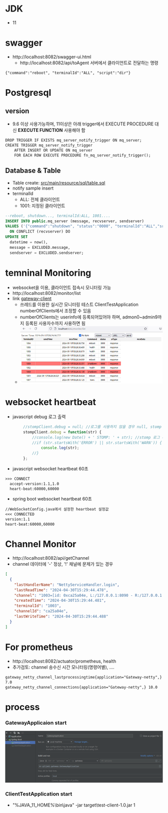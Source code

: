 
# JDK
* 11

# swagger
* http://localhost:8082/swagger-ui.html
  * http://localhost:8082/api/toAgent 서버에서 클라이언트로 전달하는 명령
```text
{"command":"reboot", "terminalId":"ALL", "script":"dir"}
```

# Postgresql
## version
* 9.6 이상 사용가능하며, 11이상은 아래 trigger에서 EXECUTE PROCEDURE 대신 <span style='red'>**EXECUTE FUNCTION**</span> 사용해야 함
```text
DROP TRIGGER IF EXISTS mq_server_notify_trigger ON mq_server;
CREATE TRIGGER mq_server_notify_trigger
    AFTER INSERT OR UPDATE ON mq_server
    FOR EACH ROW EXECUTE PROCEDURE fn_mq_server_notify_trigger();
```

## Database & Table
* Table create: [src/main/resource/sql/table.sql](src/main/resource/sql/table.sql)
* notify sample insert
* terminalId
  * ALL: 전체 클라이언트
  * 1001: 지정된 클라이언트
```sql
--reboot, shutdown..., terminalId:ALL, 1001....
INSERT INTO public.mq_server (message, recvserver, sendserver)
VALUES ('{"command":"shutdown", "status":"0000", "terminalId":"ALL","srType":"response", "message":"hello한글", "data":{"time":"'|| now() ||'", "infoMessage":"클라이언트 이벤트를 요청합니다."}}', 'GATEWAY', 'ADMIN')
  ON CONFLICT (recvserver) DO
UPDATE SET
  datetime = now(),
  message = EXCLUDED.message,
  sendserver = EXCLUDED.sendserver;
```

# temninal Monitoring
* websocket을 이용, 클라이언트 접속시 모니터링 가능
* http://localhost:8082/monitor/list
* link [gateway-client](gateway-client)
  * 쓰레드를 이용한 실시간 모니터링 테스트 ClientTestApplication numberOfClients에서 조정할 수 있음
  * numberOfClients는 userinfo에 등록되어있어야 하며, admon0~admin9까지 등록된 사용자수까지 사용하면 됨
  * ![모니터링화면](doc/monitor.png)
  
# websocket heartbeat
* javascript debug 로그 출력
```javascript
        //stompClient.debug = null; //로그를 사용하지 않을 경우 null, stomp 로그 비활성화
        stompClient.debug = function(str) {
            //console.log(new Date() + ' STOMP: ' + str); //stomp 로그 비활성화
            //if (str.startsWith('ERROR') || str.startsWith('WARN')) {    //필요한 로그만 출력
                console.log(str);
            //}
        };
```
* javascript websocket heartbeat 60초
```
>>> CONNECT
  accept-version:1.1,1.0
  heart-beat:60000,60000
```
* spring boot websocket heartbeat 60초
```
//WebSocketConfig.java에서 설정한 heartbeat 설정값
<<< CONNECTED
version:1.1
heart-beat:60000,60000
```

# Channel Monitor
* http://localhost:8082/api/getChannel
* channel 데이터에 '-' 정상, '!' 채널에 문제가 있는 경우
```json
[
  {
    "lastHandlerName": "NettyServiceHandler.login",
    "lastReadTime": "2024-04-30T15:29:44.478",
    "channel": "1003=[id: 0xca25a04e, L:/127.0.0.1:8090 - R:/127.0.0.1:5537]",
    "createdTime": "2024-04-30T15:29:44.481",
    "terminalId": "1003",
    "channelId": "ca25a04e",
    "lastWriteTime": "2024-04-30T15:29:44.488"
  }
]
```

# For prometheus
* http://localhost:8082/actuator/prometheus, health
* 추가검토: channel 송수신 시간 모니터링(명령어별), .... 
```text
gateway_netty_channel_lastprocessingtime{application="Gateway-netty",} 7.0
gateway_netty_channel_connections{application="Gateway-netty",} 10.0
```

# process
### GatewayApplicaion start
![img.png](doc/intellij.png)

### ClientTestApplication start
* "%JAVA_11_HOME%\bin\java" -jar target\test-client-1.0.jar 1



